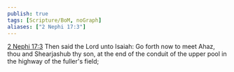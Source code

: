 ```yaml
---
publish: true
tags: [Scripture/BoM, noGraph]
aliases: ["2 Nephi 17:3"]
---
```

[2 Nephi 17:3](https://churchofjesuschrist.org/study/scriptures/bofm/2-ne/17?lang=eng&id=p3#p3) Then said the Lord unto Isaiah: Go forth now to meet Ahaz, thou and Shearjashub thy son, at the end of the conduit of the upper pool in the highway of the fuller's field;
